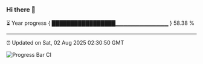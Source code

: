 ### Hi there 👋

⏳ Year progress { █████████████████▁▁▁▁▁▁▁▁▁▁▁▁▁ } 58.38 %

---

⏰ Updated on Sat, 02 Aug 2025 02:30:50 GMT

![Progress Bar CI](https://github.com/IshwaranRudhara/GIT-ACTION/workflows/Progress%20Bar%20CI/badge.svg)
